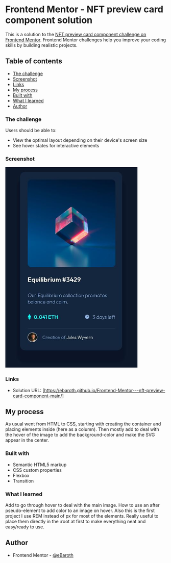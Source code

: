 # Frontend Mentor - NFT preview card component solution

This is a solution to the [NFT preview card component challenge on Frontend Mentor](https://www.frontendmentor.io/challenges/nft-preview-card-component-SbdUL_w0U). Frontend Mentor challenges help you improve your coding skills by building realistic projects. 

## Table of contents

  - [The challenge](#the-challenge)
  - [Screenshot](#screenshot)
  - [Links](#links)
  - [My process](#my-process)
  - [Built with](#built-with)
  - [What I learned](#what-i-learned)
  - [Author](#author)

### The challenge

Users should be able to:

- View the optimal layout depending on their device's screen size
- See hover states for interactive elements

### Screenshot

![](./images/screenshot.JPG)

### Links

- Solution URL: [https://ebaroth.github.io/Frontend-Mentor---nft-preview-card-component-main/]

## My process

As usual went from HTML to CSS, starting with creating the container and placing elements inside (here as a column). Then mostly add to deal with the hover of the image to add the background-color and make the SVG appear in the center.

### Built with

- Semantic HTML5 markup
- CSS custom properties
- Flexbox
- Transition

### What I learned

Add to go through hover to deal with the main image. How to use an after pseudo-element to add color to an image on hover. Also this is the first project I use REM instead of px for most of the elements. Really useful to place them directly in the :root at first to make everything neat and easy/ready to use.

## Author

- Frontend Mentor - [@eBaroth](https://www.frontendmentor.io/profile/eBaroth)

